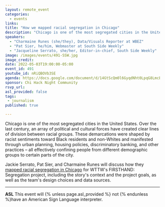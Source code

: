 ```yaml
---
layout: remote_event
categories:
  - events
links: 
title: "How we mapped racial segregation in Chicago"
description: "Chicago is one of the most segregated cities in the United States. Over the last century, an array of political and cultural forces have created clear lines of division between racial groups. These demarcations were shaped by racist sentiments toward Black residents and non-Whites and manifested through urban planning, housing policies, discriminatory banking, and other practices – all effectively confining people from different demographic groups to certain parts of the city. Jackie Serrato, Pat Sier, and Charmaine Runes will discuss how they mapped racial segregation in Chicago for WTTW's FIRSTHAND: Segregation project, including the story's context and the project goals, as well as the team's design choices and data sources."
speakers:
  - "Charmaine Runes (she/they), Data/Visuals Reporter at WBEZ"
  - "Pat Sier, he/him, Webmaster at South Side Weekly"
  - "Jacqueline Serrato, she/her, Editor-in-chief, South Side Weekly"
image: /images/events/491-SSW.jpg
image_credit: 
date: 2022-05-03T19:00:00-05:00
event_id: 491
youtube_id: nRiQBOVb3SE
agenda: https://docs.google.com/document/d/14GtScQm0l6GyqdNht0LpqG8LmcEF7i3COjNJ06PaTj8/edit#
sponsor: Chi Hack Night Community
rsvp_url: 
asl_provided: false
tags:
 - journalism
published: true

---
```


Chicago is one of the most segregated cities in the United States. Over the last century, an array of political and cultural forces have created clear lines of division between racial groups. These demarcations were shaped by racist sentiments toward Black residents and non-Whites and manifested through urban planning, housing policies, discriminatory banking, and other practices – all effectively confining people from different demographic groups to certain parts of the city. 

Jackie Serrato, Pat Sier, and Charmaine Runes will discuss how they [mapped racial segregation in Chicago](https://southsideweekly.com/mapping-chicagos-racial-segregation/) for WTTW's FIRSTHAND: Segregation project, including the story's context and the project goals, as well as the team's design choices and data sources.

---

**ASL** This event will {% unless page.asl_provided %} not {% endunless %}have an American Sign Language interpreter.

